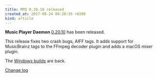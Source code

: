 ```yaml
---
title: MPD 0.20.10 released
created_at: 2017-08-24 09:20:35 +0200
kind: article
---
```


**Music Player Daemon**
[0.20.10](/download/mpd/0.20/mpd-0.20.10.tar.xz)
has been released.

This release fixes two crash bugs, AIFF tags.  It adds support for
MusicBrainz tags to the FFmpeg decoder plugin and adds a macOS mixer
plugin.

The [Windows builds](/download/win32/) are back.

[Change log](http://git.musicpd.org/cgit/master/mpd.git/plain/NEWS?h=v0.20.10)

